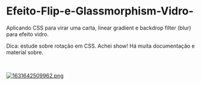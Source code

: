 # Efeito-Flip-e-Glassmorphism-Vidro-
Aplicando CSS para virar uma carta, linear gradient e backdrop filter (blur) para efeito vidro.

Dica: estude sobre rotação em CSS. Achei show! 
Há muita documentação e material sobre.

<br>

[![1631642509962.png](https://i.postimg.cc/vBbbt2wV/1631642509962.png)](https://postimg.cc/DWj92gZv)

